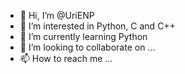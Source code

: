 - 👋 Hi, I’m @UriENP
- 👀 I’m interested in Python, C and C++
- 🌱 I’m currently learning Python
- 💞️ I’m looking to collaborate on ...
- 📫 How to reach me ...

<!---
UriENP/UriENP is a ✨ special ✨ repository because its `README.md` (this file) appears on your GitHub profile.
You can click the Preview link to take a look at your changes.
--->
